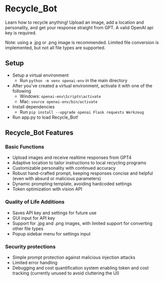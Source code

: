# Recycle_Bot
Learn how to recycle anything! Upload an image, add a location and personality, and get your response straight from GPT. A valid OpenAI api key is required.

Note: using a .jpg or .png image is recommended. Limited file conversion is implemented, but not all file types are supported.

## Setup
- Setup a virtual environment
  - Run ```python -m venv openai-env``` in the main directory
- After you've created a virtual environment, activate it with one of the following
    - Windows: ```openai-env\Scripts\activate```
    - Mac: ```source openai-env/bin/activate```
- Install dependencies
  - Run ```pip install --upgrade openai Flask requests Werkzeug```
- Run app.py to load Recycle_Bot!
## Recycle_Bot Features
### Basic Functions
- Upload images and receive realtime responses from GPT4
- Adaptive location to tailor instructions to local recycling programs
- Customizable personality with continued accuracy
- Robust hand-crafted prompt, keeping responses concise and helpful (even with absurd or malicious parameters)
- Dynamic prompting template, avoiding hardcoded settings
- Token optimization with vision API

### Quality of Life Additions
- Saves API key and settings for future use
- GUI input for API key
- Support for .jpg and .png images, with limited support for converting other file types
- Popup sidebar menu for settings input

### Security protections
- Simple prompt protection against malicious injection attacks 
- Limited error handling
- Debugging and cost quantification system enabling token and cost tracking (currently unused to avoid cluttering the UI)
